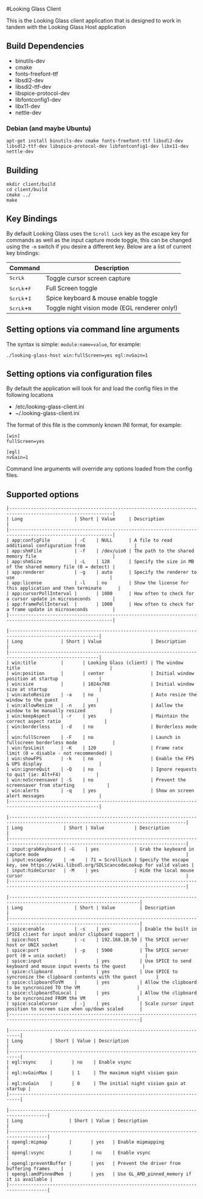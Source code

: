 #Looking Glass Client

This is the Looking Glass client application that is designed to work in tandem with the Looking Glass Host application

## Build Dependencies

* binutils-dev
* cmake
* fonts-freefont-ttf
* libsdl2-dev
* libsdl2-ttf-dev
* libspice-protocol-dev
* libfontconfig1-dev
* libx11-dev
* nettle-dev

### Debian (and maybe Ubuntu)

    apt-get install binutils-dev cmake fonts-freefont-ttf libsdl2-dev libsdl2-ttf-dev libspice-protocol-dev libfontconfig1-dev libx11-dev nettle-dev

## Building

    mkdir client/build
    cd client/build
    cmake ../
    make

## Key Bindings

By default Looking Glass uses the `Scroll Lock` key as the escape key for commands as well as the input capture mode toggle, this can be changed using the `-m` switch if you desire a different key.
Below are a list of current key bindings:

| Command | Description |
|-|-|
| <kbd>ScrLk</kbd>              | Toggle cursor screen capture |
| <kbd>ScrLk</kbd>+<kbd>F</kbd> | Full Screen toggle |
| <kbd>ScrLk</kbd>+<kbd>I</kbd> | Spice keyboard & mouse enable toggle |
| <kbd>ScrLk</kbd>+<kbd>N</kbd> | Toggle night vision mode (EGL renderer only!) |

## Setting options via command line arguments

The syntax is simple: `module:name=value`, for example:

    ./looking-glass-host win:fullScreen=yes egl:nvGain=1

## Setting options via configuration files

By default the application will look for and load the config files in the following locations

  * /etc/looking-glass-client.ini
  * ~/.looking-glass-client.ini

The format of this file is the commonly known INI format, for example:

    [win]
    fullScreen=yes

    [egl]
    nvGain=1

Command line arguments will override any options loaded from the config files.

## Supported options

```
|------------------------------------------------------------------------------------------------------------|
| Long                   | Short | Value     | Description                                                   |
|------------------------------------------------------------------------------------------------------------|
| app:configFile         | -C    | NULL      | A file to read additional configuration from                  |
| app:shmFile            | -f    | /dev/uio0 | The path to the shared memory file                            |
| app:shmSize            | -L    | 128       | Specify the size in MB of the shared memory file (0 = detect) |
| app:renderer           | -g    | auto      | Specify the renderer to use                                   |
| app:license            | -l    | no        | Show the license for this application and then terminate      |
| app:cursorPollInterval |       | 1000      | How often to check for a cursor update in microseconds        |
| app:framePollInterval  |       | 1000      | How often to check for a frame update in microseconds         |
|------------------------------------------------------------------------------------------------------------|

|-------------------------------------------------------------------------------------------------------|
| Long              | Short | Value                  | Description                                      |
|-------------------------------------------------------------------------------------------------------|
| win:title         |       | Looking Glass (client) | The window title                                 |
| win:position      |       | center                 | Initial window position at startup               |
| win:size          |       | 1024x768               | Initial window size at startup                   |
| win:autoResize    | -a    | no                     | Auto resize the window to the guest              |
| win:allowResize   | -n    | yes                    | Aallow the window to be manually resized         |
| win:keepAspect    | -r    | yes                    | Maintain the correct aspect ratio                |
| win:borderless    | -d    | no                     | Borderless mode                                  |
| win:fullScreen    | -F    | no                     | Launch in fullscreen borderless mode             |
| win:fpsLimit      | -K    | 120                    | Frame rate limit (0 = disable - not recommended) |
| win:showFPS       | -k    | no                     | Enable the FPS & UPS display                     |
| win:ignoreQuit    | -Q    | no                     | Ignore requests to quit (ie: Alt+F4)             |
| win:noScreensaver | -S    | no                     | Prevent the screensaver from starting            |
| win:alerts        | -q    | yes                    | Show on screen alert messages                    |
|-------------------------------------------------------------------------------------------------------|

|---------------------------------------------------------------------------------------------------------------------------------------|
| Long               | Short | Value           | Description                                                                            |
|---------------------------------------------------------------------------------------------------------------------------------------|
| input:grabKeyboard | -G    | yes             | Grab the keyboard in capture mode                                                      |
| input:escapeKey    | -m    | 71 = ScrollLock | Specify the escape key, see https://wiki.libsdl.org/SDLScancodeLookup for valid values |
| input:hideCursor   | -M    | yes             | Hide the local mouse cursor                                                            |
|---------------------------------------------------------------------------------------------------------------------------------------|

|----------------------------------------------------------------------------------------------------------------------|
| Long                   | Short | Value         | Description                                                         |
|----------------------------------------------------------------------------------------------------------------------|
| spice:enable           | -s    | yes           | Enable the built in SPICE client for input and/or clipboard support |
| spice:host             | -c    | 192.168.10.50 | The SPICE server host or UNIX socket                                |
| spice:port             | -p    | 5900          | The SPICE server port (0 = unix socket)                             |
| spice:input            |       | yes           | Use SPICE to send keyboard and mouse input events to the guest      |
| spice:clipboard        |       | yes           | Use SPICE to syncronize the clipboard contents with the guest       |
| spice:clipboardToVM    |       | yes           | Allow the clipboard to be syncronized TO the VM                     |
| spice:clipboardToLocal |       | yes           | Allow the clipboard to be syncronized FROM the VM                   |
| spice:scaleCursor      | -j    | yes           | Scale cursor input position to screen size when up/down scaled      |
|----------------------------------------------------------------------------------------------------------------------|

|--------------------------------------------------------------------------|
| Long          | Short | Value | Description                              |
|--------------------------------------------------------------------------|
| egl:vsync     |       | no    | Enable vsync                             |
| egl:nvGainMax |       | 1     | The maximum night vision gain            |
| egl:nvGain    |       | 0     | The initial night vision gain at startup |
|--------------------------------------------------------------------------|

|------------------------------------------------------------------------------------|
| Long                 | Short | Value | Description                                 |
|------------------------------------------------------------------------------------|
| opengl:mipmap        |       | yes   | Enable mipmapping                           |
| opengl:vsync         |       | no    | Enable vsync                                |
| opengl:preventBuffer |       | yes   | Prevent the driver from buffering frames    |
| opengl:amdPinnedMem  |       | yes   | Use GL_AMD_pinned_memory if it is available |
|------------------------------------------------------------------------------------|
```
